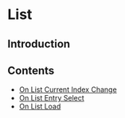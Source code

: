 
# List 

## Introduction

## Contents

* [On List Current Index Change](on-list-current-index-change.md)
* [On List Entry Select](on-list-entry-select.md)
* [On List Load](on-list-load.md)